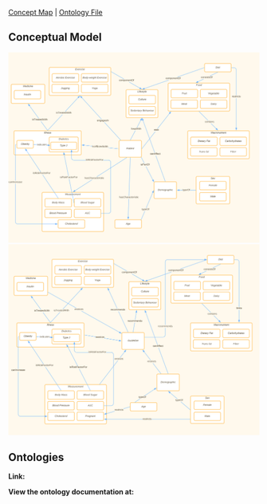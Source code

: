 [Concept Map](#conceptual-model) | [Ontology File](#ontologies)

## Conceptual Model
![Concept Map Subject Model](images/OE5_Patient_Guideline_Recommender_Conceptual_Model_Patient.svg)
![Concept Map Subject Model](images/OE5_Patient_Guideline_Recommender_Conceptual_Model_Guideline.svg)
## Ontologies

**Link:**

**View the ontology documentation at:**
